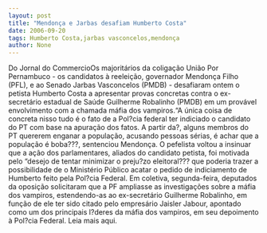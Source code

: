 ```yaml
---
layout: post
title: "Mendonça e Jarbas desafiam Humberto Costa"
date: 2006-09-20
tags: Humberto Costa,jarbas vasconcelos,mendonça
author: None
---
```

Do Jornal do CommercioOs majoritários da coligação União Por Pernambuco - os candidatos à reeleição, governador Mendonça Filho (PFL), e ao Senado Jarbas Vasconcelos (PMDB) - desafiaram ontem o petista Humberto Costa a apresentar provas concretas contra o ex-secretário estadual de Saúde Guilherme Robalinho (PMDB) em um provável envolvimento com a chamada máfia dos vampiros.“A
 única coisa de concreta nisso tudo é o fato de a Pol?cia federal ter indiciado o candidato do PT com base na apuração dos fatos. A partir da?, alguns membros do PT quererem enganar a população, acusando pessoas sérias, é achar que a população é boba???, sentenciou Mendonça. O pefelista voltou a insinuar que a ação dos parlamentares, aliados do candidato petista, foi motivada pelo “desejo de tentar minimizar o preju?zo eleitoral??? que poderia trazer a possibilidade de o Ministério Público acatar o pedido de indiciamento de Humberto feito pela Pol?cia Federal. Em coletiva, segunda-feira, deputados da oposição solicitaram que a PF ampliasse as investigações sobre a máfia dos vampiros, estendendo-as ao ex-secretário Guilherme Robalinho, em função de ele ter sido citado pelo empresário Jaisler Jabour, apontado como um dos principais l?deres da máfia dos vampiros, em seu depoimento à Pol?cia Federal. Leia mais aqui. 